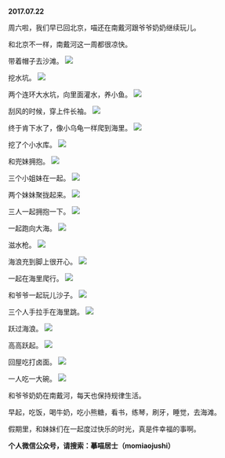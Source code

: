 
          
**2017.07.22**

周六啦，我们早已回北京，喵还在南戴河跟爷爷奶奶继续玩儿。

和北京不一样，南戴河这一周都很凉快。

带着帽子去沙滩。
![](http://wx3.sinaimg.cn/large/627d9660ly1fhsasw9arcj20pk0ygtft.jpg)


挖水坑。
![](http://wx3.sinaimg.cn/large/627d9660ly1fhsasv4rdcj20pk0ygq6m.jpg)


两个连环大水坑，向里面灌水，养小鱼。
![](http://wx3.sinaimg.cn/large/627d9660ly1fhsasu3yhmj20je0ygn3d.jpg)


刮风的时候，穿上件长袖。
![](http://wx3.sinaimg.cn/large/627d9660ly1fhsasxd0c5j20je0ygk0f.jpg)


终于肯下水了，像小乌龟一样爬到海里。
![](http://wx3.sinaimg.cn/large/627d9660ly1fhsaswr5z3j20je0yg429.jpg)


挖了个小水库。
![](http://wx3.sinaimg.cn/large/627d9660ly1fhsasxrrwqj20je0yggrh.jpg)


和兜妹拥抱。
![](http://wx3.sinaimg.cn/large/627d9660ly1fhsasvnhrvj20pu0ygwld.jpg)


三个小姐妹在一起。
![](http://wx3.sinaimg.cn/large/627d9660ly1fhsasvheifj20pu0yg46t.jpg)


两个妹妹聚拢起来。
![](http://wx3.sinaimg.cn/large/627d9660ly1fhsasuxmstj20pu0ygn5b.jpg)


三人一起拥抱一下。
![](http://wx3.sinaimg.cn/large/627d9660ly1fhsasva8t4j20pu0yg7cq.jpg)


一起跑向大海。
![](http://wx3.sinaimg.cn/large/627d9660ly1fhsasy0bxpj20pu0yggt9.jpg)


滋水枪。
![](http://wx3.sinaimg.cn/large/627d9660ly1fhsastu4kzj20pu0ygtek.jpg)


海浪充到脚上很开心。
![](http://wx3.sinaimg.cn/large/627d9660ly1fhsasur8zwj20pu0yg0zy.jpg)


一起在海里爬行。
![](http://wx3.sinaimg.cn/large/627d9660ly1fhsaswm0quj20pu0ygdkg.jpg)


和爷爷一起玩儿沙子。
![](http://wx3.sinaimg.cn/large/627d9660ly1fhsasw38ukj20pu0ygag0.jpg)


三个人手拉手在海里跳。
![](http://wx3.sinaimg.cn/large/627d9660ly1fhsasx4800j20pu0yg0zi.jpg)


跃过海浪。
![](http://wx3.sinaimg.cn/large/627d9660ly1fhsasxkqfxj20pu0ygaf3.jpg)


高高跃起。
![](http://wx3.sinaimg.cn/large/627d9660ly1fhsasuhugej20pu0yg42l.jpg)


回屋吃打卤面。
![](http://wx3.sinaimg.cn/large/627d9660ly1fhsasvus6lj20pu0ygn24.jpg)


一人吃一大碗。
![](http://wx3.sinaimg.cn/large/627d9660ly1fhsasu9c55j20pu0yg78n.jpg)


和爷爷奶奶在南戴河，每天也保持规律生活。

早起，吃饭，喝牛奶，吃小熊糖，看书，练琴，刷牙，睡觉，去海滩。

假期里，和妹妹们在一起度过快乐的时光，真是件幸福的事啊。


**个人微信公众号，请搜索：摹喵居士（momiaojushi）**

        